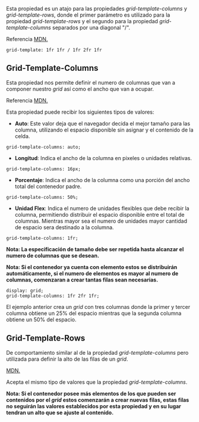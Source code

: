 Esta propiedad es un atajo para las propiedades *grid-template-columns* y *grid-template-rows*, donde el primer parámetro es utilizado para la propiedad *grid-template-rows* y el segundo para la propiedad *grid-template-columns* separados por una diagonal "/".

Referencia [MDN.](https://developer.mozilla.org/en-US/docs/Web/CSS/grid-template)

```
grid-template: 1fr 1fr / 1fr 2fr 1fr
```
## Grid-Template-Columns

Esta propiedad nos permite definir el numero de columnas que van a componer nuestro *grid* así como el ancho que van a ocupar.

Referencia [MDN.](https://developer.mozilla.org/en-US/docs/Web/CSS/grid-template-columns)

Esta propiedad puede recibir los siguientes tipos de valores:

- **Auto**: Este valor deja que el navegador decida el mejor tamaño para las columna, utilizando el espacio disponible sin asignar y el contenido de la celda.

```
grid-template-columns: auto;
```

- **Longitud**: Indica el ancho de la columna en pixeles o unidades relativas.

```
grid-template-columns: 16px;
```

- **Porcentaje**: Indica el ancho de la columna como una porción del ancho total del contenedor padre.

```
grid-template-columns: 50%;
```

- **Unidad Flex**: Indica el numero de unidades flexibles que debe recibir la columna, permitiendo distribuir el espacio disponible entre el total de columnas. Mientras mayor sea el numero de unidades mayor cantidad de espacio sera destinado a la columna.

```
grid-template-columns: 1fr;
```

**Nota: La especificación de tamaño debe ser repetida hasta alcanzar el numero de columnas que se desean.**

**Nota: Si el contenedor ya cuenta con elemento estos se distribuirán automáticamente, si el numero de elementos es mayor al numero de columnas, comenzaran a crear tantas filas sean necesarias.**

```
display: grid;
grid-template-columns: 1fr 2fr 1fr;
```

El ejemplo anterior crea un *grid* con tres columnas donde la primer y tercer columna obtiene un 25% del espacio mientras que la segunda columna obtiene un 50% del espacio.
## Grid-Template-Rows

De comportamiento similar al de la propiedad *grid-template-columns* pero utilizada para definir la alto de las filas de un *grid*.

[MDN.](https://developer.mozilla.org/en-US/docs/Web/CSS/grid-template-rows)

Acepta el mismo tipo de valores que la propiedad *grid-template-columns*.

**Nota: Si el contenedor posee más elementos de los que pueden ser contenidos por el *grid* estos comenzarán a crear nuevas filas, estas filas no seguirán las valores establecidos por esta propiedad y en su lugar tendran un alto que se ajuste al contenido.**